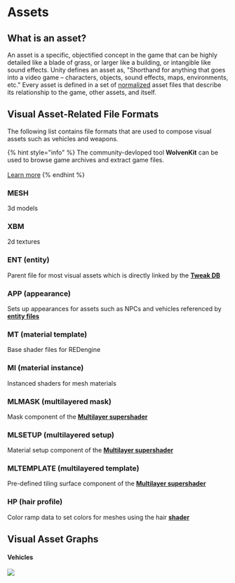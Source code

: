 # Assets

## What is an asset?

An asset is a specific, objectified concept in the game that can be highly detailed like a blade of grass, or larger like a building, or intangible like sound effects. Unity defines an asset as, "Shorthand for anything that goes into a video game – characters, objects, sound effects, maps, environments, etc." Every asset is defined in a set of [normalized](https://en.wikipedia.org/wiki/Database\_normalization) asset files that describe its relationship to the game, other assets, and itself.

## Visual Asset-Related File Formats

The following list contains file formats that are used to compose visual assets such as vehicles and weapons.

{% hint style="info" %}
The community-devloped tool **WolvenKit** can be used to browse game archives and extract game files.\
\
[Learn more](http://localhost:5000/o/-MP5ijqI11FeeX7c8-N8/s/-MP\_ozZVx2gRZUPXkd4r/)
{% endhint %}

### MESH

3d models

### XBM

2d textures

### ENT (entity)

Parent file for most visual assets which is directly linked by the [**Tweak DB**](tweaks.md#what-is-the-tweak-db)

### APP (appearance)

Sets up appearances for assets such as NPCs and vehicles referenced by [**entity files**](assets.md#ent-entity)

### MT (material template)

Base shader files for REDengine

### MI (material instance)

Instanced shaders for mesh materials

### MLMASK (multilayered mask)

Mask component of the [**Multilayer supershader**](../materials/multilayered.md)

### MLSETUP (multilayered setup)

Material setup component of the [**Multilayer supershader**](../materials/multilayered.md)

### MLTEMPLATE (multilayered template)

Pre-defined tiling surface component of the [**Multilayer supershader**](../materials/multilayered.md)

### HP (hair profile)

Color ramp data to set colors for meshes using the hair [**shader**](shaders/)

## Visual Asset Graphs

#### Vehicles

![](<../../.gitbook/assets/CP2077 Vehicle Example.svg>)

